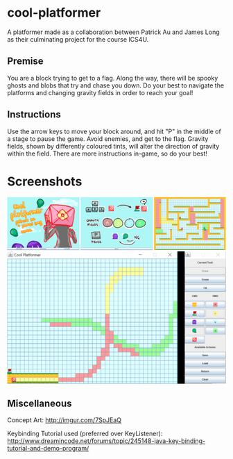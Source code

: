 # cool-platformer
A platformer made as a collaboration between Patrick Au and James Long as their culminating project for the course ICS4U.

## Premise
You are a block trying to get to a flag. Along the way, there will be spooky ghosts and blobs that try and chase you down. Do your best to navigate the platforms and changing gravity fields in order to reach your goal!

## Instructions
Use the arrow keys to move your block around, and hit "P" in the middle of a stage to pause the game. Avoid enemies, and get to the flag. Gravity fields, shown by differently coloured tints, will alter the direction of gravity within the field. There are more instructions in-game, so do your best!

# Screenshots
![Ingame Screenshots](screenshots/123.png)
![Level Editor](screenshots/leveleditor.png)

## Miscellaneous
Concept Art:
http://imgur.com/7SpJEaQ

Keybinding Tutorial used (preferred over KeyListener):
http://www.dreamincode.net/forums/topic/245148-java-key-binding-tutorial-and-demo-program/
